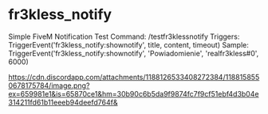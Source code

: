 # fr3kless_notify
Simple FiveM Notification
Test Command: /testfr3klessnotify
Triggers:
TriggerEvent('fr3kless_notify:shownotify', title, content, timeout)
Sample:
TriggerEvent('fr3kless_notify:shownotify', 'Powiadomienie', 'realfr3kless#0', 6000)

https://cdn.discordapp.com/attachments/1188126533408272384/1188158550678175784/image.png?ex=659981e1&is=65870ce1&hm=30b90c6b5da9f9874fc7f9cf51ebf4d3b04e314211fd61b11eeeb94deefd764f&
